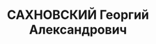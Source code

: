 ---
title: САХНОВСКИЙ Георгий Александрович
description: "1887 р., м. Катеринослав, українець, з міщан, позапартійний, освіта\
  \ вища, головний інженер відділу капітального будівництва тресту \"Марганець \"\
  . \n  28.11.1937 р.звинувачений у належності до к/рев. організації, розстріляний\
  \ 29.11.1937 р. \n  Реабілітований 13.05.1958 р."
---